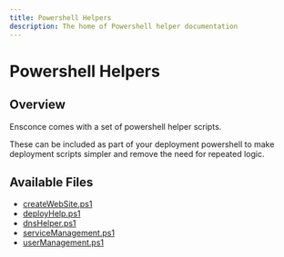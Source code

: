 ```yaml
---
title: Powershell Helpers
description: The home of Powershell helper documentation
---
```


# Powershell Helpers

## Overview

Ensconce comes with a set of powershell helper scripts.  

These can be included as part of your deployment powershell to make deployment scripts simpler and remove the need for repeated logic.

## Available Files

* [createWebSite.ps1](create-website)
* [deployHelp.ps1](deploy-help)
* [dnsHelper.ps1](dns-helper)
* [serviceManagement.ps1](service-management)
* [userManagement.ps1](user-management)
